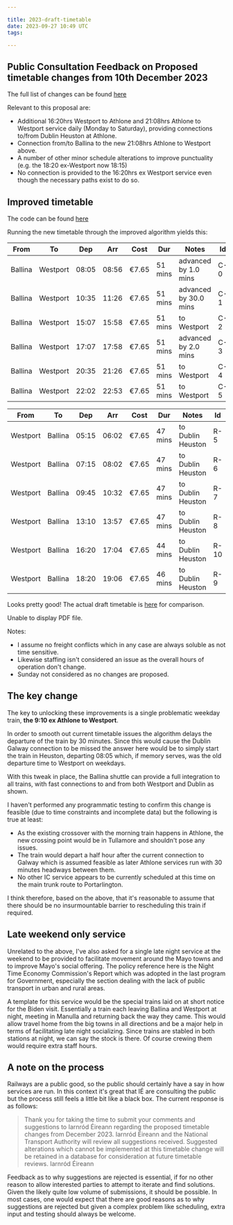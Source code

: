 ```yaml
---

title: 2023-draft-timetable
date: 2023-09-27 10:49 UTC
tags:

---
```



## Public Consultation Feedback on Proposed timetable changes from 10th December 2023

The full list of changes can be found [here](https://www.irishrail.ie/en-ie/train-timetables/Proposed-timetable-changes-from-10th-December-2023)

Relevant to this proposal are:

- Additional 16:20hrs Westport to Athlone and 21:08hrs Athlone to Westport service daily (Monday to Saturday), providing connections to/from Dublin Heuston at Athlone.
- Connection from/to Ballina to the new 21:08hrs Athlone to Westport above.
- A number of other minor schedule alterations to improve punctuality (e.g. the 18:20 ex-Westport now 18:15)
- No connection is provided to the 16:20hrs ex Westport service even though the necessary paths exist to do so.

## Improved timetable

The code can be found [here](https://github.com/seocahill/maightro/blob/main/models/scenarios/option_1b.rb)

Running the new timetable through the improved algorithm yields this:

| From    | To       | Dep   | Arr   | Cost  | Dur     | Notes                 | Id  |
|---------|----------|-------|-------|-------|---------|-----------------------|-----|
| Ballina | Westport | 08:05 | 08:56 | €7.65 | 51 mins | advanced by 1.0 mins  | C-0 |
| Ballina | Westport | 10:35 | 11:26 | €7.65 | 51 mins | advanced by 30.0 mins | C-1 |
| Ballina | Westport | 15:07 | 15:58 | €7.65 | 51 mins | to Westport           | C-2 |
| Ballina | Westport | 17:07 | 17:58 | €7.65 | 51 mins | advanced by 2.0 mins  | C-3 |
| Ballina | Westport | 20:35 | 21:26 | €7.65 | 51 mins | to Westport           | C-4 |
| Ballina | Westport | 22:02 | 22:53 | €7.65 | 51 mins | to Westport           | C-5 |

| From     | To      | Dep   | Arr   | Cost  | Dur     | Notes             | Id   |
|----------|---------|-------|-------|-------|---------|-------------------|------|
| Westport | Ballina | 05:15 | 06:02 | €7.65 | 47 mins | to Dublin Heuston | R-5  |
| Westport | Ballina | 07:15 | 08:02 | €7.65 | 47 mins | to Dublin Heuston | R-6  |
| Westport | Ballina | 09:45 | 10:32 | €7.65 | 47 mins | to Dublin Heuston | R-7  |
| Westport | Ballina | 13:10 | 13:57 | €7.65 | 47 mins | to Dublin Heuston | R-8  |
| Westport | Ballina | 16:20 | 17:04 | €7.65 | 44 mins | to Dublin Heuston | R-10 |
| Westport | Ballina | 18:20 | 19:06 | €7.65 | 46 mins | to Dublin Heuston | R-9  |

Looks pretty good! The actual draft timetable is [here](https://www.irishrail.ie/getmedia/d57bb37e-9dda-4227-9185-6cd38717d149/0610-DubGalwyWportDub_v1.pdf) for comparison.

<object data="https://www.irishrail.ie/getmedia/d57bb37e-9dda-4227-9185-6cd38717d149/0610-DubGalwyWportDub_v1.pdf" type="application/pdf" width="100%" height="500px">
  <p>Unable to display PDF file.</p>
</object>

Notes:

- I assume no freight conflicts which in any case are always soluble as not time sensitive.
- Likewise staffing isn't considered an issue as the overall hours of operation don't change.
- Sunday not considered as no changes are proposed.

## The key change

The key to unlocking these improvements is a single problematic weekday train, **the 9:10 ex Athlone to Westport**.

In order to smooth out current timetable issues the algorithm delays the departure of the train by 30 minutes. Since this would cause the Dublin Galway connection to be missed the answer here would be to simply start the train in Heuston, departing 08:05 which, if memory serves, was the old departure time to Westport on weekdays.

With this tweak in place, the Ballina shuttle can provide a full integration to all trains, with fast connections to and from both Westport and Dublin as shown.

I haven't performed any programmatic testing to confirm this change is feasible (due to time constraints and incomplete data) but the following is true at least:

- As the existing crossover with the morning train happens in Athlone, the new crossing point would be in Tullamore and shouldn't pose any issues.
- The train would depart a half hour after the current connection to Galway which is assumed feasible as later Athlone services run with 30 minutes headways between them.
- No other IC service appears to be currently scheduled at this time on the main trunk route to Portarlington.

I think therefore, based on the above, that it's reasonable to assume that there should be no insurmountable barrier to rescheduling this train if required.

## Late weekend only service

Unrelated to the above, I've also asked for a single late night service at the weekend to be provided to facilitate movement around the Mayo towns and to improve Mayo's social offering. The policy reference here is the Night Time Economy Commission's Report which was adopted in the last program for Government, especially the section dealing with the lack of public transport in urban and rural areas.

A template for this service would be the special trains laid on at short notice for the Biden visit. Essentially a train each leaving Ballina and Westport at night, meeting in Manulla and returning back the way they came. This would allow travel home from the big towns in all directions and be a major help in terms of facilitating late night socializing. Since trains are stabled in both stations at night, we can say the stock is there. Of course crewing them would require extra staff hours.

## A note on the process

Railways are a public good, so the public should certainly have a say in how services are run. In this context it's great that IÉ are consulting the public but the process still feels a little bit like a black box. The current response is as follows:

> Thank you for taking the time to submit your comments and suggestions to Iarnród Éireann regarding the proposed timetable changes from December 2023.
Iarnród Éireann and the National Transport Authority will review all suggestions received.
Suggested alterations which cannot be implemented at this timetable change will be retained in a database for consideration at future timetable reviews.
Iarnród Éireann

Feedback as to why suggestions are rejected is essential, if for no other reason to allow interested parties to attempt to iterate and find solutions. Given the likely quite low volume of submissions, it should be possible. In most cases, one would expect that there are good reasons as to why suggestions are rejected but given a complex problem like scheduling, extra input and testing should always be welcome.